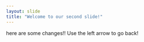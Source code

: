 ```yaml
---
layout: slide
title: "Welcome to our second slide!"
---
```

here are some changes!!
Use the left arrow to go back!
